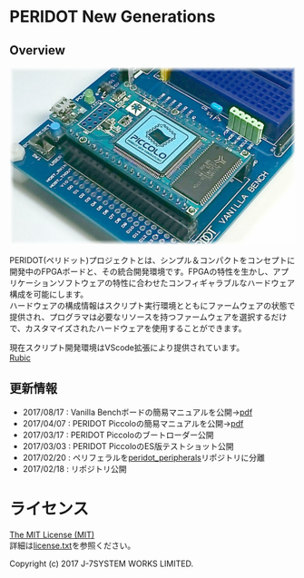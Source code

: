 PERIDOT New Generations
=======================

Overview
--------
![Welcome to PERIDOT](https://raw.githubusercontent.com/osafune/peridot_newgen/master/board/doc/img/piccolo_top.jpg)

PERIDOT(ペリドット)プロジェクトとは、シンプル＆コンパクトをコンセプトに開発中のFPGAボードと、その統合開発環境です。FPGAの特性を生かし、アプリケーションソフトウェアの特性に合わせたコンフィギャラブルなハードウェア構成を可能にします。  
ハードウェアの構成情報はスクリプト実行環境とともにファームウェアの状態で提供され、プログラマは必要なリソースを持つファームウェアを選択するだけで、カスタマイズされたハードウェアを使用することができます。  

現在スクリプト開発環境はVScode拡張により提供されています。  
[Rubic](https://github.com/kimushu/rubic-vscode)  


更新情報
--------
- 2017/08/17 : Vanilla Benchボードの簡易マニュアルを公開→[pdf](https://github.com/osafune/peridot_newgen/blob/master/board/doc/vanillabench_qm_r1.pdf)
- 2017/04/07 : PERIDOT Piccoloの簡易マニュアルを公開→[pdf](https://github.com/osafune/peridot_newgen/blob/master/board/doc/peridot_piccolo_qm_r1.pdf)
- 2017/03/17 : PERIDOT Piccoloのブートローダー公開
- 2017/03/03 : PERIDOT PiccoloのES版テストショット公開
- 2017/02/20 : ペリフェラルを[peridot_peripherals](https://github.com/osafune/peridot_peripherals)リポジトリに分離
- 2017/02/18 : リポジトリ公開


ライセンス
==========

[The MIT License (MIT)](https://opensource.org/licenses/MIT)  
詳細は[license.txt](https://raw.githubusercontent.com/osafune/peridot_newgen/master/license.txt)を参照ください。  

Copyright (c) 2017 J-7SYSTEM WORKS LIMITED.
